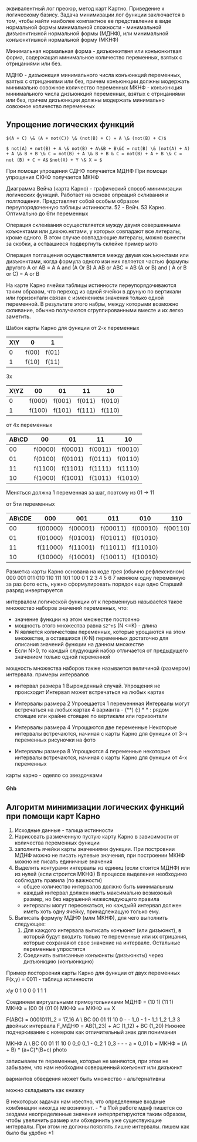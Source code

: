 эквивалентный лог преоюр, метод карт Картно. Приведение к логическому базису.
Задача минимизации лог функции заключается в том, чтобы найти наиболее компактное ее представление в виде нормальной формы минимальной сложности - минимальной дизъюнктиыной нормальной формы (МДНФ), или минимальной конъюнктиыной нормальной форму (МКНФ)

Минимальная нормальная форма - дизъюнкитвня или конъюнкитвая форма, содержащая минимальное количество переменных, взятых с отрицаниями или без.

МДНФ - дизъюнкция минимального числа конъюнкций переменных, взятых с отрицаниями или без, причем конъюнкции должны модержать минимально совожное количество переменных
МКНФ - конъюнкция минимального числа дизъюнкций переменных, взятых с отрицаниями или без, причем дизъюнкции должны модержать минимально совожное количество переменных

## Упрощение логических функций

`$(A + C) \& (A + not(C)) \& (not(B) + C) = A \& (not(B) + C)$`

`$ not(A) + not(B) + A \& not(B) + A\&B + B\&C = not(B) \& (not(A) + A) + A \& B + B \& C = not(B) + A \& B + B & C = not(B) + A + B \& C = not (B) + C + A$`
`$not(X) + Y \& X = $`

При помощи упрощения СДНФ получается МДНФ
При помощи упрощения СКНФ получается МКНФ

Диаграмма Вейча (карта Карно) - графический способ минимизации логических функций. Работает на основе опреаций скливания и полглощения. Представляет собой особым образом переупорядоченную таблицы истинности. 52 - Вейч. 53 Карно. Оптимально до 6ти переменных 

Операция склеивания осуществляется мужду двумя совершенными коъюнктами или дихюю.нктами, у которых совпадают все литералы, кроме одного. В этом случае совпадающие литералы, можно вынести за скобки, а оствашиеся подвергнуть склейке
пример ыото

Операция поглащения осуществялется между двумя кон.ъюнктами или дизъюнктами, когда формула одного изи них является частью формулы другого
A or AB = A
A and (A Or B) A
AB or ABC = AB
(A or B) and ( A or B or C) = A or B

На карте Карно ячейки таблицы истинности переупорядочиваются таким образом, что переход из одной ячейки в друную по вертикали или горизонтали связан с изменением значения только одной переменной.
В результате этого набры, между которыми возможно скливание, обычно получаются сгруппированными вместе и их легко заметить.

Шабон карты Карно для функции от 2-х переменных

|X\\Y|0|1|
|-|-|-|
|0|f(00)|f(01)|
|1|f(10)|f(11)|
3x

|X\\YZ|00|01|11|10|
|-|-|-|-|-|
|0|f(000)|f(001)|f(011)|f(010)|
|1|f(100)|f(101)|f(111)|f(110)|

от 4x переменных

|AB\\CD|00|01|11|10|
|-|-|-|-|-|
|00|f(0000)|f(0001)|f(0011)|f(0010)|
|01|f(0100)|f(0101)|f(0111)|f(0110)|
|11|f(1100)|f(1101)|f(1111)|f(1110)|
|10|f(1000)|f(1001)|f(1011)|f(1010)|

Меняться должна 1 переменная за шаг, поэтому из 01 -> 11

от 5ти переменных

|AB\\CDE|000|001|011|010|110|111|101|100|
|-|-|-|-|-|-|-|-|-|
|00|f(00000)|f(00001)|f(00011)|f(00010)|f(00110)| f(00111)|f(00101)|f(00100)|
|01|f(01000)|f(01001)|f(01011)|f(01010)|
|11|f(11000)|f(11001)|f(11011)|f(11010)|
|10|f(10000)|f(10001)|f(10011)|f(10010)|


Разметка карты Карно основана на коде грея (обычно рефлексивном)
000 001 011 010 110 111 101 100
0 1 2 3 4 5 6 7
меняюм одну переменную за раз
фото есть, нужно сформулировать порядок
еще одно
Старший разряд инвертируется

интервалом логической функции от к переменнуыз называется такое множество наборов значений переменных, что:
+ значение функции на этом множестве постоянно
+ мощность этого множества равна `$2^n$` (N <=K) - длина
+ N является количестовм переменных, которые урощаются на этом множестве, а оставшихся (K-N) переменных достаточно для описания значений функции на данном множестве
+ Если N>0, то каждый слудующий набор отличается от предыдущего значением только одной переменной

мощность множества наборов также называется величиной (размером) интервала.
примеры интервалов
+ интервал размера 1
Вырожденный случай. Упрощения не происходит Интервал может встречаться на любых картах
+ Интервалы размера 2
Упроещается 1 переменнная
Интервалы могут встречаться на любых картах
4 варианта - (\*\*)     (:)    \*  \*    :
рядом стоящие или крайне стоящие по вертикали или горизонтали

+ Интервалы размера 4
Упрощаются две переменные
Некоторые интервалы встречаются, начиная с карты Карно для функции от 3-ч переменных
рисуночки на фото
+ Интервалы размера 8
Упрощаются 4 переменные
некоторые интервалы встречаются, начиная с карты Карно для функции от 4-х переменных

карты карно - одеяло со звездочками
#### Ghb

## Алгоритм минимизации логических функций при помощи карт Карно
1) Исходные данные - талица истинности
2) Нарисовать размеченную пустую карту Карно в зависимости от количества переменных функции
3) заполнить ячейки карты значениями функции. При постровнии МДНФ можно не писать нулевые значения, при построении МКНФ можно не писать единичные значения
4) Выделить контурами интервалы из единиц (если стоится МДНФ) или из нулей (если строится МКНФ)
	В процессе выделения необходимо соблюдать правила (по важности)
	+ общее количество интервалов должно быть минимальным
	+ каждый интервал должен иметь максимально возможный размер, но без нарушений нижеследующего правила
	+ интервалы могут пересекаться, но каждыйй интервал должен иметь хоть одну ячейку, принадлежащую только ему.
5) Выписать формулу МДНФ (млм МКНФ), для чего выполнить следующее:
	1) Для каждого интервала выписать конъюнкт (или дизъюнкт), в который будут входить только те переменные или их отрицания, которые сохранаяют свое значение на интервале. Остальные переменные упростятся
	2) Соединить выписанные конъюнкты (дизъюнкты) через дизъюнкцию (конъюнкцию)


Пример постороения карты Карно для функции от двух переменных
F(x,y) = 0011 - таблица истинности

x\\y 0 1
0 0 0
1 1 1

Соединяем виртуальными прямоугольниками
МДНФ = (10 1) (11 1)
МКНФ = (00 0) (01 0) 
МКНФ == МКНФ == Х

F(ABC) = 00010111_2 = 17_16
A \\ BC 00 01 11 10
0 - - 1_0 -
1 - 1_1 1_2 1_3
3 двойных интервала
F_МДНФ = AB(1_23) + AC (1_12) + BC (1_20)
Нижнее подчеркивание с номером как отличительный знак для понимания

МКНФ
A \\ BC 00 01 11 10
0 0_0 0_1 - 0_2
1 0_3 - - -
a = 0_01
b = 
МКНФ = (A + B) \* (a+C)\*(B+c)
photo

записываем те переменные, которые не меняются, при этом не забываем, что нам необходим совершенный конъюнкт или дизъюнкт

вариантов обведения может быть множество - альтернативны

можно складывать как книжку

В некоторых задачах нам ивестно, что определенные входные комбинации никогда не возникнут. - \* в 11ой работе
мднф пишется со зездами
неопределенные значения интерпретируются таким образом, чтобы увеличить размер или обхединить уже существующие интервалы. При этом не должны появлять лишне интервалы.
пишем как было бы удобно \*1


